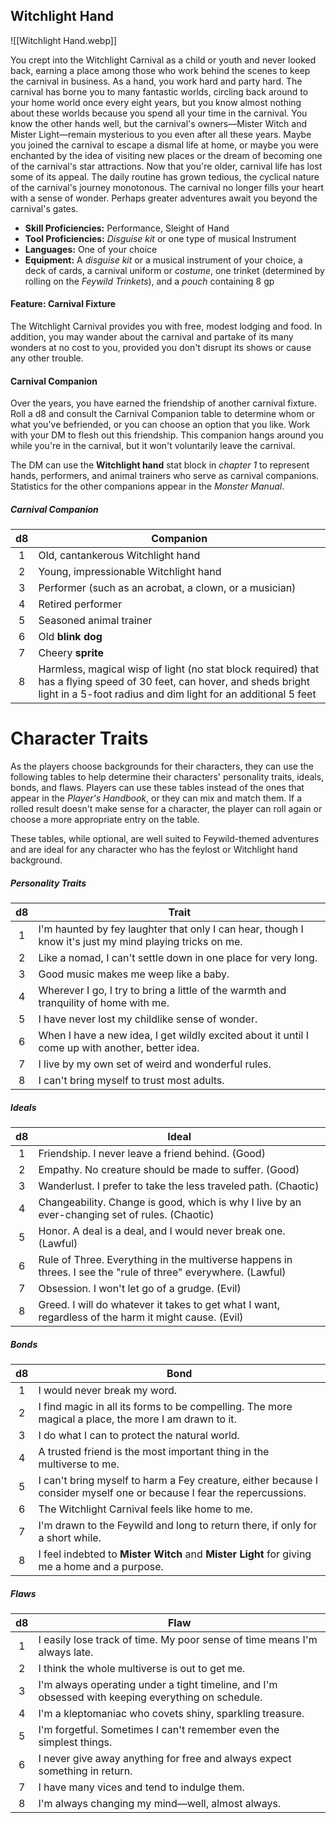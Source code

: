 ## Witchlight Hand

![[Witchlight Hand.webp]]

You crept into the Witchlight Carnival as a child or youth and never looked back, earning a place among those who work behind the scenes to keep the carnival in business. As a hand, you work hard and party hard. The carnival has borne you to many fantastic worlds, circling back around to your home world once every eight years, but you know almost nothing about these worlds because you spend all your time in the carnival. You know the other hands well, but the carnival's owners—Mister Witch and Mister Light—remain mysterious to you even after all these years.
Maybe you joined the carnival to escape a dismal life at home, or maybe you were enchanted by the idea of visiting new places or the dream of becoming one of the carnival's star attractions. Now that you're older, carnival life has lost some of its appeal. The daily routine has grown tedious, the cyclical nature of the carnival's journey monotonous. The carnival no longer fills your heart with a sense of wonder. Perhaps greater adventures await you beyond the carnival's gates.

- **Skill Proficiencies:** Performance, Sleight of Hand
- **Tool Proficiencies:** *Disguise kit* or one type of musical Instrument
- **Languages:** One of your choice
- **Equipment:** A *disguise kit* or a musical instrument of your choice, a deck of cards, a carnival uniform or *costume*, one trinket (determined by rolling on the *Feywild Trinkets*), and a *pouch* containing 8 gp

#### Feature: Carnival Fixture

The Witchlight Carnival provides you with free, modest lodging and food. In addition, you may wander about the carnival and partake of its many wonders at no cost to you, provided you don't disrupt its shows or cause any other trouble.

#### Carnival Companion

Over the years, you have earned the friendship of another carnival fixture. Roll a d8 and consult the Carnival Companion table to determine whom or what you've befriended, or you can choose an option that you like. Work with your DM to flesh out this friendship. This companion hangs around you while you're in the carnival, but it won't voluntarily leave the carnival.

The DM can use the **Witchlight hand** stat block in *chapter 1* to represent hands, performers, and animal trainers who serve as carnival companions. Statistics for the other companions appear in the *Monster Manual*.

##### Carnival Companion
|  d8 | Companion                                                                                                                                                                                |
|:---:|------------------------------------------------------------------------------------------------------------------------------------------------------------------------------------------|
|  1  | Old, cantankerous Witchlight hand                                                                                                                                                        |
|  2  | Young, impressionable Witchlight hand                                                                                                                                                    |
|  3  | Performer (such as an acrobat, a clown, or a musician)                                                                                                                                   |
|  4  | Retired performer                                                                                                                                                                        |
|  5  | Seasoned animal trainer                                                                                                                                                                  |
|  6  | Old **blink dog**                                                                                                                                                                        |
|  7  | Cheery **sprite**                                                                                                                                                                        |
|  8  | Harmless, magical wisp of light (no stat block required) that has a flying speed of 30 feet, can hover, and sheds bright light in a 5-foot radius and dim light for an additional 5 feet |

# Character Traits

As the players choose backgrounds for their characters, they can use the following tables to help determine their characters' personality traits, ideals, bonds, and flaws. Players can use these tables instead of the ones that appear in the *Player's Handbook*, or they can mix and match them. If a rolled result doesn't make sense for a character, the player can roll again or choose a more appropriate entry on the table.

These tables, while optional, are well suited to Feywild-themed adventures and are ideal for any character who has the feylost or Witchlight hand background.

##### Personality Traits
|  d8 | Trait                                                                                                   |
|:---:|---------------------------------------------------------------------------------------------------------|
|  1  | I'm haunted by fey laughter that only I can hear, though I know it's just my mind playing tricks on me. |
|  2  | Like a nomad, I can't settle down in one place for very long.                                           |
|  3  | Good music makes me weep like a baby.                                                                   |
|  4  | Wherever I go, I try to bring a little of the warmth and tranquility of home with me.                   |
|  5  | I have never lost my childlike sense of wonder.                                                         |
|  6  | When I have a new idea, I get wildly excited about it until I come up with another, better idea.        |
|  7  | I live by my own set of weird and wonderful rules.                                                      |
|  8  | I can't bring myself to trust most adults.                                                              |

##### Ideals
|  d8 | Ideal                                                                                                         |
|:---:|---------------------------------------------------------------------------------------------------------------|
|  1  | Friendship. I never leave a friend behind. (Good)                                                             |
|  2  | Empathy. No creature should be made to suffer. (Good)                                                         |
|  3  | Wanderlust. I prefer to take the less traveled path. (Chaotic)                                                |
|  4  | Changeability. Change is good, which is why I live by an ever-changing set of rules. (Chaotic)                |
|  5  | Honor. A deal is a deal, and I would never break one. (Lawful)                                                |
|  6  | Rule of Three. Everything in the multiverse happens in threes. I see the "rule of three" everywhere. (Lawful) |
|  7  | Obsession. I won't let go of a grudge. (Evil)                                                                 |
|  8  | Greed. I will do whatever it takes to get what I want, regardless of the harm it might cause. (Evil)          |

##### Bonds
|  d8 | Bond                                                                                                                   |
|:---:|------------------------------------------------------------------------------------------------------------------------|
|  1  | I would never break my word.                                                                                           |
|  2  | I find magic in all its forms to be compelling. The more magical a place, the more I am drawn to it.                   |
|  3  | I do what I can to protect the natural world.                                                                          |
|  4  | A trusted friend is the most important thing in the multiverse to me.                                                  |
|  5  | I can't bring myself to harm a Fey creature, either because I consider myself one or because I fear the repercussions. |
|  6  | The Witchlight Carnival feels like home to me.                                                                         |
|  7  | I'm drawn to the Feywild and long to return there, if only for a short while.                                          |
|  8  | I feel indebted to **Mister Witch** and **Mister Light** for giving me a home and a purpose.                           |

##### Flaws
|  d8 | Flaw                                                                                               |
|:---:|----------------------------------------------------------------------------------------------------|
|  1  | I easily lose track of time. My poor sense of time means I'm always late.                          |
|  2  | I think the whole multiverse is out to get me.                                                     |
|  3  | I'm always operating under a tight timeline, and I'm obsessed with keeping everything on schedule. |
|  4  | I'm a kleptomaniac who covets shiny, sparkling treasure.                                           |
|  5  | I'm forgetful. Sometimes I can't remember even the simplest things.                                |
|  6  | I never give away anything for free and always expect something in return.                         |
|  7  | I have many vices and tend to indulge them.                                                        |
|  8  | I'm always changing my mind—well, almost always.                                                   |